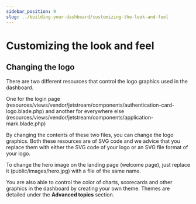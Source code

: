 ```yaml
---
sidebar_position: 9
slug: ../building-your-dashboard/customizing-the-look-and-feel
---
```


# Customizing the look and feel

## Changing the logo

There are two different resources that control the logo graphics used in the dashboard.

One for the login page (<span className='text--success text--light'>resources/views/vendor/jetstream/components/authentication-card-logo.blade.php</span>) and another for everywhere else (<span className='text--success text--light'>resources/views/vendor/jetstream/components/application-mark.blade.php</span>)

By changing the contents of these two files, you can change the logo graphics. Both these resources are of SVG code and we advice that you replace them with either the SVG code of your logo or an SVG file format of your logo.

To change the hero image on the landing page (welcome page), just replace it (<span className='text--success text--light'>public/images/hero.jpg</span>) with a file of the same name.

You are also able to control the color of charts, scorecards and other graphics in the dashboard by creating your own theme. Themes are detailed under the **Advanced topics** section.
